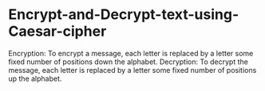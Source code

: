 # Encrypt-and-Decrypt-text-using-Caesar-cipher
Encryption: To encrypt a message, each letter is replaced by a letter some fixed number of positions down the alphabet. Decryption: To decrypt the message, each letter is replaced by a letter some fixed number of positions up the alphabet.
